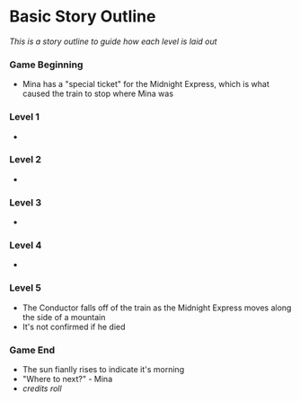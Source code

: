 # Basic Story Outline
*This is a story outline to guide how each level is laid out*

### Game Beginning
- Mina has a "special ticket" for the Midnight Express, which is what caused the train to stop where Mina was

### Level 1
- 

### Level 2
- 

### Level 3
- 

### Level 4
- 

### Level 5
- The Conductor falls off of the train as the Midnight Express moves along the side of a mountain
- It's not confirmed if he died

### Game End
- The sun fianlly rises to indicate it's morning
- "Where to next?" - Mina
- *credits roll*